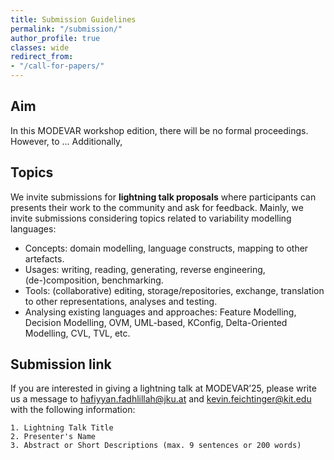 ```yaml
---
title: Submission Guidelines
permalink: "/submission/"
author_profile: true
classes: wide
redirect_from:
- "/call-for-papers/"
---
```


## Aim
In this MODEVAR workshop edition, there will be no formal proceedings. However, to ... Additionally, 

## Topics

We invite submissions for **lightning talk proposals** where participants can presents their work to the community and ask for feedback. Mainly, we invite submissions considering topics related to variability modelling languages:

* Concepts: domain modelling, language constructs, mapping to other artefacts.
* Usages: writing, reading, generating, reverse engineering, (de-)composition, benchmarking.
* Tools: (collaborative) editing, storage/repositories, exchange, translation to other representations, analyses and testing.
* Analysing existing languages and approaches: Feature Modelling, Decision Modelling, OVM, UML-based, KConfig, Delta-Oriented Modelling, CVL, TVL, etc.

## Submission link

If you are interested in giving a lightning talk at MODEVAR’25, please write us a message to [hafiyyan.fadhlillah@jku.at](hafiyyan.fadhlillah@jku.at) and [kevin.feichtinger@kit.edu](kevin.feichtinger@kit.edu) with the following information:

```
1. Lightning Talk Title
2. Presenter's Name
3. Abstract or Short Descriptions (max. 9 sentences or 200 words)
```


